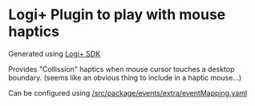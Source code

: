 # Logi+ Plugin to play with mouse haptics

Generated using [Logi+ SDK](https://logitech.github.io/actions-sdk-docs/Getting-started/)

Provides "Collission" haptics when mouse cursor touches a desktop boundary.  (seems like an obvious thing to include in a haptic mouse...)

Can be configured using [/src/package/events/extra/eventMapping.yaml](/src/package/events/extra/eventMapping.yaml)
